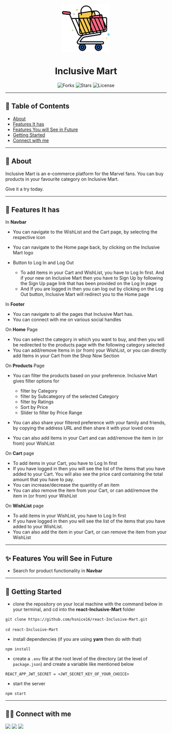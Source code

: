 <div align="center">

<img alt="inclusive mart logo" src="public/logo-bg-white.png" width="150px" height="150px" />

# Inclusive Mart

![Forks](https://img.shields.io/github/forks/hsnice16/react-Inclusive-Mart)
![Stars](https://img.shields.io/github/stars/hsnice16/react-Inclusive-Mart)
![License](https://img.shields.io/github/license/hsnice16/react-Inclusive-Mart)

</div>

---

## 📕 Table of Contents

- [About](#📖-about)
- [Features It has](#🚀-features-it-has)
- [Features You will See in Future](#✨-features-you-will-see-in-future)
- [Getting Started](#🔌-getting-started)
- [Connect with me](#👨‍💻-connect-with-me)

---

## 📖 About

Inclusive Mart is an e-commerce platform for the Marvel fans. You can buy products in your favourite category on Inclusive Mart.

Give it a try today.

---

## 🚀 Features It has

In **Navbar**

- You can navigate to the WishList and the Cart page, by selecting the respective icon
- You can navigate to the Home page back, by clicking on the Inclusive Mart logo
- Button to Log In and Log Out

  - To add items in your Cart and WishList, you have to Log In first. And if your new on Inclusive Mart then you have to Sign Up by following the Sign Up page link that has been provided on the Log In page
  - And If you are logged in then you can log out by clicking on the Log Out button, Inclusive Mart will redirect you to the Home page

In **Footer**

- You can navigate to all the pages that Inclusive Mart has.
- You can connect with me on various social handles

On **Home** Page

- You can select the category in which you want to buy, and then you will be redirected to the products page with the following category selected
- You can add/remove Items in (or from) your WishList, or you can directly add Items in your Cart from the Shop Now Section

On **Products** Page

- You can filter the products based on your preference. Inclusive Mart gives filter options for

  - filter by Category
  - filter by Subcategory of the selected Category
  - filter by Ratings
  - Sort by Price
  - Slider to filter by Price Range

- You can also share your filtered preference with your family and friends, by copying the address URL and then share it with your loved ones
- You can also add items in your Cart and can add/remove the item in (or from) your WishList

On **Cart** page

- To add items in your Cart, you have to Log In first
- If you have logged in then you will see the list of the items that you have added to your Cart. You will also see the price card containing the total amount that you have to pay.
- You can increase/decrease the quantity of an item
- You can also remove the item from your Cart, or can add/remove the item in (or from) your WishList

On **WishList** page

- To add items in your WishList, you have to Log In first
- If you have logged in then you will see the list of the items that you have added to your WishList.
- You can also add the item in your Cart, or can remove the item from your WishList

---

## ✨ Features You will See in Future

- Search for product functionality in **Navbar**

---

## 🔌 Getting Started

- clone the repository on your local machine with the command below in your terminal, and cd into the **react-Inclusive-Mart** folder

```
git clone https://github.com/hsnice16/react-Inclusive-Mart.git

cd react-Inclusive-Mart
```

- install dependencies (if you are using **yarn** then do with that)

```
npm install
```

- create a `.env` file at the root level of the directory (at the level of `package.json`) and create a variable like mentioned below

```
REACT_APP_JWT_SECRET = <JWT_SECRET_KEY_OF_YOUR_CHOICE>
```

- start the server

```
npm start
```

---

## 👨‍💻 Connect with me

<a href="https://twitter.com/hsnice16"><img src="https://img.shields.io/badge/Twitter-1DA1F2?style=for-the-badge&logo=twitter&logoColor=white"/></a>
<a href="https://www.linkedin.com/in/hsnice16/"><img src="https://img.shields.io/badge/LinkedIn-0077B5?style=for-the-badge&logo=linkedin&logoColor=white"/></a>
<a href="https://www.instagram.com/hsnice16/"><img src="https://img.shields.io/badge/Instagram-E4405F?style=for-the-badge&logo=instagram&logoColor=white"/></a>
